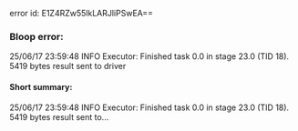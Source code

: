 error id: E1Z4RZw55lkLARJliPSwEA==
### Bloop error:

25/06/17 23:59:48 INFO Executor: Finished task 0.0 in stage 23.0 (TID 18). 5419 bytes result sent to driver
#### Short summary: 

25/06/17 23:59:48 INFO Executor: Finished task 0.0 in stage 23.0 (TID 18). 5419 bytes result sent to...